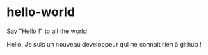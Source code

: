 # hello-world
Say "Hello !" to all the world

Hello, Je suis un nouveau développeur qui ne connait rien à github !
